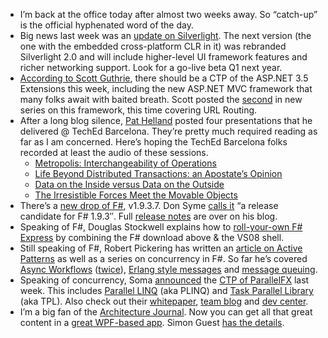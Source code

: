 -   I’m back at the office today after almost two weeks away. So
    “catch-up” is the official hyphenated word of the day.
-   Big news last week was an [update on
    Silverlight](http://weblogs.asp.net/scottgu/archive/2007/11/29/net-web-product-roadmap-asp-net-silverlight-iis7.aspx).
    The next version (the one with the embedded cross-platform CLR in
    it) was rebranded Silverlight 2.0 and will include higher-level UI
    framework features and richer networking support. Look for a go-live
    beta Q1 next year.
-   [According to Scott
    Guthrie](http://weblogs.asp.net/scottgu/archive/2007/11/29/net-web-product-roadmap-asp-net-silverlight-iis7.aspx),
    there should be a CTP of the ASP.NET 3.5 Extensions this week,
    including the new ASP.NET MVC framework that many folks await with
    baited breath. Scott posted the
    [second](http://weblogs.asp.net/scottgu/archive/2007/12/03/asp-net-mvc-framework-part-2-url-routing.aspx)
    in new series on this framework, this time covering URL Routing.
-   After a long blog silence, [Pat
    Helland](http://blogs.msdn.com/pathelland/) posted four
    presentations that he delivered @ TechEd Barcelona. They’re pretty
    much required reading as far as I am concerned. Here’s hoping the
    TechEd Barcelona folks recorded at least the audio of these
    sessions.
    -   [Metropolis: Interchangeability of
        Operations](http://blogs.msdn.com/pathelland/archive/2007/11/25/presentation-of-metropolis-interchangeability-of-operations-at-teched-emea-in-barcelona.aspx)
    -   [Life Beyond Distributed Transactions: an Apostate’s
        Opinion](http://blogs.msdn.com/pathelland/archive/2007/11/25/presentation-of-life-beyond-distributed-transactions-an-apostate-s-opinion-at-teched-emea-at-barcelona.aspx)
    -   [Data on the Inside versus Data on the
        Outside](http://blogs.msdn.com/pathelland/archive/2007/11/25/presentation-of-data-on-the-inside-versus-data-on-the-outside-at-teched-emea-at-barcelona.aspx)
    -   [The Irresistible Forces Meet the Movable
        Objects](http://blogs.msdn.com/pathelland/archive/2007/11/25/the-irresistible-forces-meet-the-movable-objects-closing-general-session-at-teched-emea-in-barcelona.aspx "The Irresistible Forces Meet the Movable Objects -- Closing General Session at TechEd EMEA in B")
-   There’s a [new drop of
    F\#](http://research.microsoft.com/research/downloads/Details/e8478d6b-49c0-4750-80eb-0e424d1631a3/Details.aspx),
    v1.9.3.7. Don Syme [calls
    it](http://blogs.msdn.com/dsyme/archive/2007/11/30/f-1-9-3-candidate-release-now-available.aspx)
    “a release candidate for F\# 1.9.3″. Full [release
    notes](http://blogs.msdn.com/dsyme/archive/2007/11/30/full-release-notes-for-f-1-9-3-7.aspx)
    are over on his blog.
-   Speaking of F\#, Douglas Stockwell explains how to [roll-your-own
    F\# Express](http://11011.net/archives/000721.html) by combining the
    F\# download above & the VS08 shell.
-   Still speaking of F\#, Robert Pickering has written an [article on
    Active
    Patterns](http://www.infoq.com/articles/Beyond-Foundations-FSharp)
    as well as a series on concurrency in F\#. So far he’s covered
    [Async
    Workflows](http://www.strangelights.com/blog/archive/2007/09/29/1597.aspx)
    ([twice](http://www.strangelights.com/blog/archive/2007/10/15/1599.aspx)),
    [Erlang style
    messages](http://www.strangelights.com/blog/archive/2007/10/24/1601.aspx)
    and [message
    queuing](http://www.strangelights.com/blog/archive/2007/11/02/1604.aspx).
-   Speaking of concurrency, Soma
    [announced](http://blogs.msdn.com/somasegar/archive/2007/11/29/parallel-extensions-to-the-net-fx-ctp.aspx)
    the [CTP of
    ParallelFX](http://www.microsoft.com/downloads/details.aspx?FamilyID=e848dc1d-5be3-4941-8705-024bc7f180ba&displaylang=en)
    last week. This includes [Parallel
    LINQ](http://blogs.msdn.com/pfxteam/archive/2007/11/29/6558508.aspx)
    (aka PLINQ) and [Task Parallel
    Library](http://blogs.msdn.com/pfxteam/archive/2007/11/29/6558543.aspx)
    (aka TPL). Also check out their
    [whitepaper](http://www.microsoft.com/downloads/details.aspx?FamilyId=633F9F08-AAD9-46C4-8CAE-B204472838E1),
    [team blog](http://blogs.msdn.com/pfxteam/) and [dev
    center](http://msdn2.microsoft.com/concurrency).
-   I’m a big fan of the [Architecture
    Journal](http://msdn2.microsoft.com/arcjournal/). Now you can get
    all that great content in a [great WPF-based
    app](http://www.microsoft.com/downloads/details.aspx?FamilyID=dd466bbb-1b7d-438e-9f9a-954ce2058f15&displaylang=en).
    Simon Guest [has the
    details](http://simonguest.com/blogs/smguest/archive/2007/11/27/Introducing-the-Architecture-Journal-Reader.aspx).

